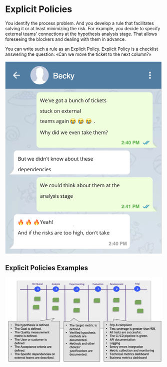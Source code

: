 # Explicit Policies

You identify the process problem. And you develop a rule that facilitates solving it or at least minimizing the risk. For example, you decide to specify external teams' connections at the hypothesis analysis stage. That allows foreseeing the blockers and dealing with them in advance.

You can write such a rule as an Explicit Policy. Explicit Policy is a checklist answering the question: «Can we move the ticket to the next column?»

![Dialog](_images/explicitpolicy-dialog.png)

## Explicit Policies Examples

![Explicit Policy Example](_images/explicitpolicy-example.png)
